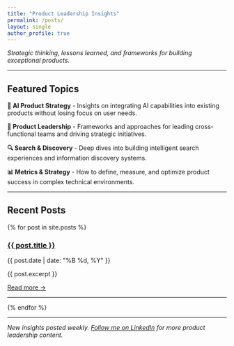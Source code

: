 ```yaml
---
title: "Product Leadership Insights"
permalink: /posts/
layout: single
author_profile: true
---
```



*Strategic thinking, lessons learned, and frameworks for building exceptional products.*

---

## Featured Topics

**🤖 AI Product Strategy** - Insights on integrating AI capabilities into existing products without losing focus on user needs.

**🎯 Product Leadership** - Frameworks and approaches for leading cross-functional teams and driving strategic initiatives.

**🔍 Search & Discovery** - Deep dives into building intelligent search experiences and information discovery systems.

**📊 Metrics & Strategy** - How to define, measure, and optimize product success in complex technical environments.

---

## Recent Posts

{% for post in site.posts %}
  <article>
    <h3><a href="{{ post.url }}">{{ post.title }}</a></h3>
    <p class="post-meta">{{ post.date | date: "%B %d, %Y" }}</p>
    <p>{{ post.excerpt }}</p>
    <a href="{{ post.url }}">Read more →</a>
  </article>
  <hr>
{% endfor %}

---

*New insights posted weekly. [Follow me on LinkedIn](https://linkedin.com/in/yourprofile) for more product leadership content.*
